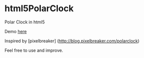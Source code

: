 html5PolarClock
===============

Polar Clock in html5

Demo [here](http://www.romainlamora.fr/clock/)

Inspired by [pixelbreaker] (http://blog.pixelbreaker.com/polarclock)

Feel free to use and improve. 